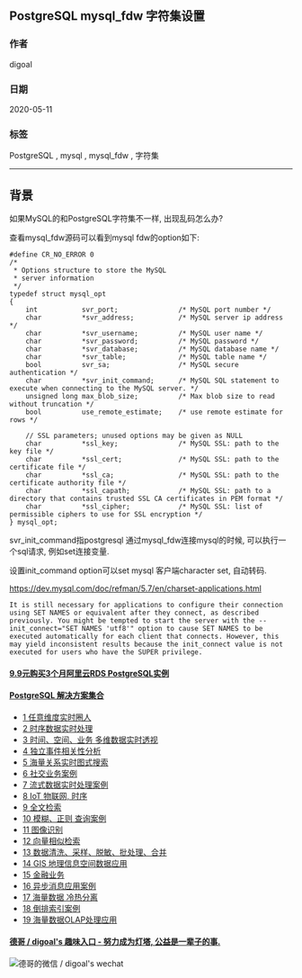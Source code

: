 ## PostgreSQL mysql_fdw 字符集设置   
  
### 作者  
digoal  
  
### 日期  
2020-05-11  
  
### 标签  
PostgreSQL , mysql , mysql_fdw , 字符集   
  
----  
  
## 背景  
如果MySQL的和PostgreSQL字符集不一样, 出现乱码怎么办?  
  
查看mysql_fdw源码可以看到mysql fdw的option如下:   
  
```  
#define CR_NO_ERROR 0  
/*  
 * Options structure to store the MySQL  
 * server information  
 */  
typedef struct mysql_opt  
{  
	int           svr_port;               /* MySQL port number */  
	char          *svr_address;           /* MySQL server ip address */  
	char          *svr_username;          /* MySQL user name */  
	char          *svr_password;          /* MySQL password */  
	char          *svr_database;          /* MySQL database name */  
	char          *svr_table;             /* MySQL table name */  
	bool          svr_sa;                 /* MySQL secure authentication */  
	char          *svr_init_command;      /* MySQL SQL statement to execute when connecting to the MySQL server. */  
	unsigned long max_blob_size;          /* Max blob size to read without truncation */  
	bool          use_remote_estimate;    /* use remote estimate for rows */  
	  
	// SSL parameters; unused options may be given as NULL  
	char          *ssl_key;               /* MySQL SSL: path to the key file */  
	char          *ssl_cert;              /* MySQL SSL: path to the certificate file */  
	char          *ssl_ca;                /* MySQL SSL: path to the certificate authority file */  
	char          *ssl_capath;            /* MySQL SSL: path to a directory that contains trusted SSL CA certificates in PEM format */  
	char          *ssl_cipher;            /* MySQL SSL: list of permissible ciphers to use for SSL encryption */  
} mysql_opt;  
```  
  
svr_init_command指postgresql 通过mysql_fdw连接mysql的时候, 可以执行一个sql请求, 例如set连接变量.    
  
设置init_command option可以set mysql 客户端character set, 自动转码.    
  
https://dev.mysql.com/doc/refman/5.7/en/charset-applications.html  
  
```  
It is still necessary for applications to configure their connection using SET NAMES or equivalent after they connect, as described previously. You might be tempted to start the server with the --init_connect="SET NAMES 'utf8'" option to cause SET NAMES to be executed automatically for each client that connects. However, this may yield inconsistent results because the init_connect value is not executed for users who have the SUPER privilege.  
```  
  
  
  
  
  
  
  
  
  
  
  
  
  
  
  
  
  
  
  
  
  
  
  
  
  
  
  
  
  
  
  
  
  
  
  
  
#### [9.9元购买3个月阿里云RDS PostgreSQL实例](https://www.aliyun.com/database/postgresqlactivity "57258f76c37864c6e6d23383d05714ea")
  
  
#### [PostgreSQL 解决方案集合](https://yq.aliyun.com/topic/118 "40cff096e9ed7122c512b35d8561d9c8")
- [1 任意维度实时圈人](https://yq.aliyun.com/topic/118 "40cff096e9ed7122c512b35d8561d9c8")
- [2 时序数据实时处理](https://yq.aliyun.com/topic/118 "40cff096e9ed7122c512b35d8561d9c8")
- [3 时间、空间、业务 多维数据实时透视](https://yq.aliyun.com/topic/118 "40cff096e9ed7122c512b35d8561d9c8")
- [4 独立事件相关性分析](https://yq.aliyun.com/topic/118 "40cff096e9ed7122c512b35d8561d9c8")
- [5 海量关系实时图式搜索](https://yq.aliyun.com/topic/118 "40cff096e9ed7122c512b35d8561d9c8")
- [6 社交业务案例](https://yq.aliyun.com/topic/118 "40cff096e9ed7122c512b35d8561d9c8")
- [7 流式数据实时处理案例](https://yq.aliyun.com/topic/118 "40cff096e9ed7122c512b35d8561d9c8")
- [8 IoT 物联网, 时序](https://yq.aliyun.com/topic/118 "40cff096e9ed7122c512b35d8561d9c8")
- [9 全文检索](https://yq.aliyun.com/topic/118 "40cff096e9ed7122c512b35d8561d9c8")
- [10 模糊、正则 查询案例](https://yq.aliyun.com/topic/118 "40cff096e9ed7122c512b35d8561d9c8")
- [11 图像识别](https://yq.aliyun.com/topic/118 "40cff096e9ed7122c512b35d8561d9c8")
- [12 向量相似检索](https://yq.aliyun.com/topic/118 "40cff096e9ed7122c512b35d8561d9c8")
- [13 数据清洗、采样、脱敏、批处理、合并](https://yq.aliyun.com/topic/118 "40cff096e9ed7122c512b35d8561d9c8")
- [14 GIS 地理信息空间数据应用](https://yq.aliyun.com/topic/118 "40cff096e9ed7122c512b35d8561d9c8")
- [15 金融业务](https://yq.aliyun.com/topic/118 "40cff096e9ed7122c512b35d8561d9c8")
- [16 异步消息应用案例](https://yq.aliyun.com/topic/118 "40cff096e9ed7122c512b35d8561d9c8")
- [17 海量数据 冷热分离](https://yq.aliyun.com/topic/118 "40cff096e9ed7122c512b35d8561d9c8")
- [18 倒排索引案例](https://yq.aliyun.com/topic/118 "40cff096e9ed7122c512b35d8561d9c8")
- [19 海量数据OLAP处理应用](https://yq.aliyun.com/topic/118 "40cff096e9ed7122c512b35d8561d9c8")
  
  
#### [德哥 / digoal's 趣味入口 - 努力成为灯塔, 公益是一辈子的事.](https://github.com/digoal/blog/blob/master/README.md "22709685feb7cab07d30f30387f0a9ae")
  
  
![德哥的微信 / digoal's wechat](../pic/digoal_weixin.jpg "f7ad92eeba24523fd47a6e1a0e691b59")
  
